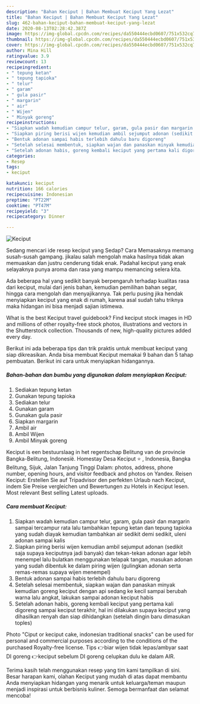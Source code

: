 ```yaml
---
description: "Bahan Keciput | Bahan Membuat Keciput Yang Lezat"
title: "Bahan Keciput | Bahan Membuat Keciput Yang Lezat"
slug: 462-bahan-keciput-bahan-membuat-keciput-yang-lezat
date: 2020-08-13T02:28:42.387Z
image: https://img-global.cpcdn.com/recipes/da550444ecbd0607/751x532cq70/keciput-foto-resep-utama.jpg
thumbnail: https://img-global.cpcdn.com/recipes/da550444ecbd0607/751x532cq70/keciput-foto-resep-utama.jpg
cover: https://img-global.cpcdn.com/recipes/da550444ecbd0607/751x532cq70/keciput-foto-resep-utama.jpg
author: Mina Hill
ratingvalue: 3.9
reviewcount: 13
recipeingredient:
- " tepung ketan"
- " tepung tapioka"
- " telur"
- " garam"
- " gula pasir"
- " margarin"
- " air"
- " Wijen"
- " Minyak goreng"
recipeinstructions:
- "Siapkan wadah kemudian campur telur, garam, gula pasir dan margarin sampai tercampur rata lalu tambahkan tepung ketan dan tepung tapioka yang sudah diayak kemudian tambahkan air sedikit demi sedikit, uleni adonan sampai kalis"
- "Siapkan piring berisi wijen kemudian ambil sejumput adonan (sedikit saja supaya keciputnya jadi banyak) dan tekan-tekan adonan agar lebih menempel lalu bulatkan menggunakan telapak tangan, masukan adonan yang sudah dibentuk ke dalam piring wijen (gulingkan adonan serta remas-remas supaya wijen menempel)"
- "Bentuk adonan sampai habis terlebih dahulu baru digoreng"
- "Setelah selesai membentuk, siapkan wajan dan panaskan minyak kemudian goreng keciput dengan api sedang ke kecil sampai berubah warna lalu angkat, lakukan sampai adonan keciput habis"
- "Setelah adonan habis, goreng kembali keciput yang pertama kali digoreng sampai keciput terakhir, hal ini dilakukan supaya keciput yang dihasilkan renyah dan siap dihidangkan (setelah dingin baru dimasukan toples)"
categories:
- Resep
tags:
- keciput

katakunci: keciput 
nutrition: 166 calories
recipecuisine: Indonesian
preptime: "PT22M"
cooktime: "PT47M"
recipeyield: "3"
recipecategory: Dinner

---
```



![Keciput](https://img-global.cpcdn.com/recipes/da550444ecbd0607/751x532cq70/keciput-foto-resep-utama.jpg)

Sedang mencari ide resep keciput yang Sedap? Cara Memasaknya memang susah-susah gampang. jikalau salah mengolah maka hasilnya tidak akan memuaskan dan justru cenderung tidak enak. Padahal keciput yang enak selayaknya punya aroma dan rasa yang mampu memancing selera kita.

Ada beberapa hal yang sedikit banyak berpengaruh terhadap kualitas rasa dari keciput, mulai dari jenis bahan, kemudian pemilihan bahan segar, hingga cara mengolah dan menyajikannya. Tak perlu pusing jika hendak menyiapkan keciput yang enak di rumah, karena asal sudah tahu triknya maka hidangan ini bisa menjadi sajian istimewa.

What is the best Keciput travel guidebook? Find keciput stock images in HD and millions of other royalty-free stock photos, illustrations and vectors in the Shutterstock collection. Thousands of new, high-quality pictures added every day.


Berikut ini ada beberapa tips dan trik praktis untuk membuat keciput yang siap dikreasikan. Anda bisa membuat Keciput memakai 9 bahan dan 5 tahap pembuatan. Berikut ini cara untuk menyiapkan hidangannya.

<!--inarticleads1-->

##### Bahan-bahan dan bumbu yang digunakan dalam menyiapkan Keciput:

1. Sediakan  tepung ketan
1. Gunakan  tepung tapioka
1. Sediakan  telur
1. Gunakan  garam
1. Gunakan  gula pasir
1. Siapkan  margarin
1. Ambil  air
1. Ambil  Wijen
1. Ambil  Minyak goreng


Keciput is een bestuurslaag in het regentschap Belitung van de provincie Bangka-Belitung, Indonesië. Homestay Desa Keciput ⭐ , Indonesia, Bangka Belitung, Sijuk, Jalan Tanjung Tinggi Dalam: photos, address, phone number, opening hours, and visitor feedback and photos on Yandex. Reisen Keciput: Erstellen Sie auf Tripadvisor den perfekten Urlaub nach Keciput, indem Sie Preise vergleichen und Bewertungen zu Hotels in Keciput lesen. Most relevant Best selling Latest uploads. 

<!--inarticleads2-->

##### Cara membuat Keciput:

1. Siapkan wadah kemudian campur telur, garam, gula pasir dan margarin sampai tercampur rata lalu tambahkan tepung ketan dan tepung tapioka yang sudah diayak kemudian tambahkan air sedikit demi sedikit, uleni adonan sampai kalis
1. Siapkan piring berisi wijen kemudian ambil sejumput adonan (sedikit saja supaya keciputnya jadi banyak) dan tekan-tekan adonan agar lebih menempel lalu bulatkan menggunakan telapak tangan, masukan adonan yang sudah dibentuk ke dalam piring wijen (gulingkan adonan serta remas-remas supaya wijen menempel)
1. Bentuk adonan sampai habis terlebih dahulu baru digoreng
1. Setelah selesai membentuk, siapkan wajan dan panaskan minyak kemudian goreng keciput dengan api sedang ke kecil sampai berubah warna lalu angkat, lakukan sampai adonan keciput habis
1. Setelah adonan habis, goreng kembali keciput yang pertama kali digoreng sampai keciput terakhir, hal ini dilakukan supaya keciput yang dihasilkan renyah dan siap dihidangkan (setelah dingin baru dimasukan toples)


Photo &#34;Ciput or keciput cake, indonesian traditional snacks&#34; can be used for personal and commercial purposes according to the conditions of the purchased Royalty-free license. Tips 👉biar wijen tidak lepas/ambyar saat DI goreng 👉keciput sebelum DI goreng celupkan dulu ke dalam AIR. 

Terima kasih telah menggunakan resep yang tim kami tampilkan di sini. Besar harapan kami, olahan Keciput yang mudah di atas dapat membantu Anda menyiapkan hidangan yang menarik untuk keluarga/teman maupun menjadi inspirasi untuk berbisnis kuliner. Semoga bermanfaat dan selamat mencoba!

